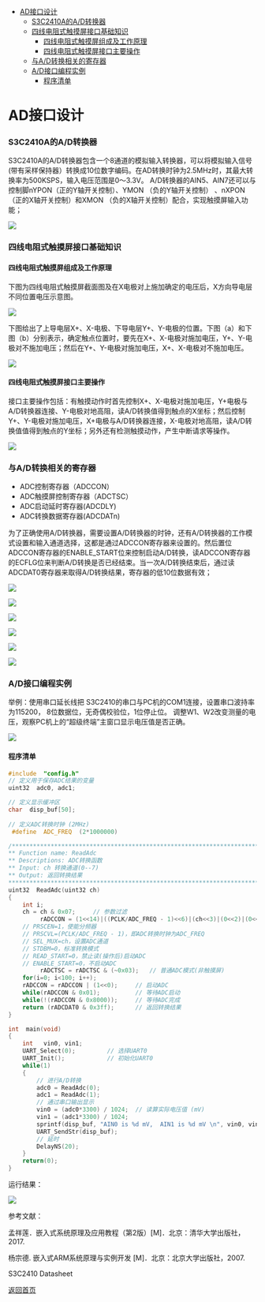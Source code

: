 - [AD接口设计](#ad接口设计)
	- [S3C2410A的A/D转换器](#s3c2410a的ad转换器)
	- [四线电阻式触摸屏接口基础知识](#四线电阻式触摸屏接口基础知识)
	  - [四线电阻式触摸屏组成及工作原理](#四线电阻式触摸屏组成及工作原理)
	  - [四线电阻式触摸屏接口主要操作](#四线电阻式触摸屏接口主要操作)
	- [与A/D转换相关的寄存器](#与ad转换相关的寄存器)
	- [A/D接口编程实例](#ad接口编程实例)
	  - [程序清单](#程序清单)


# AD接口设计

### S3C2410A的A/D转换器   

S3C2410A的A/D转换器包含一个8通道的模拟输入转换器，可以将模拟输入信号(带有采样保持器）转换成10位数字编码。在AD转换时钟为2.5MHz时，其最大转换率为500KSPS，输入电压范围是0～3.3V。 A/D转换器的AIN5、AIN7还可以与控制脚nYPON（正的Y轴开关控制）、YMON （负的Y轴开关控制） 、nXPON （正的X轴开关控制）和XMON （负的X轴开关控制）配合，实现触摸屏输入功能；

![](https://raw.githubusercontent.com/timerring/picgo/master/picbed/image-20230106081547262.png)

### 四线电阻式触摸屏接口基础知识

#### 四线电阻式触摸屏组成及工作原理

下图为四线电阻式触摸屏截面图及在X电极对上施加确定的电压后，X方向导电层不同位置电压示意图。

![](https://raw.githubusercontent.com/timerring/picgo/master/picbed/image-20230106081559427.png)

下图给出了上导电层X+、X-电极、下导电层Y+、Y-电极的位置。下图（a）和下图（b）分别表示，确定触点位置时，要先在X+、X-电极对施加电压，Y+、Y-电极对不施加电压；然后在Y+、Y-电极对施加电压，X+、X-电极对不施加电压。 

![](https://raw.githubusercontent.com/timerring/picgo/master/picbed/image-20230106081611210.png)

#### 四线电阻式触摸屏接口主要操作

接口主要操作包括：有触摸动作时首先控制X+、X-电极对施加电压，Y+电极与A/D转换器连接、Y-电极对地高阻，读A/D转换值得到触点的X坐标；然后控制Y+、Y-电极对施加电压，X+电极与A/D转换器连接，X-电极对地高阻，读A/D转换值值得到触点的Y坐标；另外还有检测触摸动作，产生中断请求等操作。

![](https://raw.githubusercontent.com/timerring/picgo/master/picbed/image-20230106081620979.png)

### 与A/D转换相关的寄存器 

+ ADC控制寄存器（ADCCON） 
+ ADC触摸屏控制寄存器（ADCTSC） 
+ ADC启动延时寄存器(ADCDLY) 
+ ADC转换数据寄存器(ADCDATn) 

为了正确使用A/D转换器，需要设置A/D转换器的时钟，还有A/D转换器的工作模式设置和输入通道选择，这都是通过ADCCON寄存器来设置的。然后置位ADCCON寄存器的ENABLE_START位来控制启动A/D转换，读ADCCON寄存器的ECFLG位来判断A/D转换是否已经结束。当一次A/D转换结束后，通过读ADCDAT0寄存器来取得A/D转换结果，寄存器的低10位数据有效；

![](https://raw.githubusercontent.com/timerring/picgo/master/picbed/image-20230106081643459.png)

![](https://raw.githubusercontent.com/timerring/picgo/master/picbed/image-20230106081650658.png)

![](https://raw.githubusercontent.com/timerring/picgo/master/picbed/image-20230106081656843.png)

![](https://raw.githubusercontent.com/timerring/picgo/master/picbed/image-20230106081704233.png)

![](https://raw.githubusercontent.com/timerring/picgo/master/picbed/image-20230106081710279.png)

![](https://raw.githubusercontent.com/timerring/picgo/master/picbed/image-20230106081716243.png)

### A/D接口编程实例   

举例：使用串口延长线把 S3C2410的串口与PC机的COM1连接，设置串口波持率为115200， 8位数据位，无奇偶校验位，1位停止位。 调整W1、W2改变测量的电压，观察PC机上的“超级终端”主窗口显示电压值是否正确。 

![](https://raw.githubusercontent.com/timerring/picgo/master/picbed/image-20230106081730462.png)

#### 程序清单

```c
#include  "config.h"
// 定义用于保存ADC结果的变量
uint32  adc0, adc1;

// 定义显示缓冲区
char  disp_buf[50];
	
// 定义ADC转换时钟 (2MHz)
 #define  ADC_FREQ	(2*1000000)	
```

```c
/*************************************************************************************
** Function name: ReadAdc
** Descriptions: ADC转换函数          
** Input: ch 转换通道(0--7)
** Output: 返回转换结果
*************************************************************************************/
uint32  ReadAdc(uint32 ch)
{   
    int i;
	ch = ch & 0x07;		// 参数过滤
         rADCCON = (1<<14)|((PCLK/ADC_FREQ - 1)<<6)|(ch<<3)|(0<<2)|(0<<1)|(0<<0);
	// PRSCEN=1，使能分频器
	// PRSCVL=(PCLK/ADC_FREQ - 1)，即ADC转换时钟为ADC_FREQ
	// SEL_MUX=ch，设置ADC通道	
	// STDBM=0，标准转换模式
	// READ_START=0，禁止读(操作后)启动ADC
	// ENABLE_START=0，不启动ADC
         rADCTSC = rADCTSC & (~0x03);	// 普通ADC模式(非触摸屏)
	for(i=0; i<100; i++);
	rADCCON = rADCCON | (1<<0);		// 启动ADC    
    while(rADCCON & 0x01);			// 等待ADC启动        
    while(!(rADCCON & 0x8000));		// 等待ADC完成
    return (rADCDAT0 & 0x3ff);		// 返回转换结果
}					

```

```c
int  main(void)
{	 
	int   vin0, vin1;
	UART_Select(0);         // 选择UART0
    UART_Init();            // 初始化UART0	
	while(1)
	{	
	    // 进行A/D转换	
		adc0 = ReadAdc(0);
		adc1 = ReadAdc(1);		
		// 通过串口输出显示
		vin0 = (adc0*3300) / 1024;	// 读算实际电压值 (mV)
		vin1 = (adc1*3300) / 1024;
		sprintf(disp_buf, "AIN0 is %d mV,  AIN1 is %d mV \n", vin0, vin1);
		UART_SendStr(disp_buf);		
		// 延时
		DelayNS(20);
	}   		
   	return(0);
}

```

运行结果：

![](https://raw.githubusercontent.com/timerring/picgo/master/picbed/image-20230106081806737.png)

参考文献：

孟祥莲．嵌入式系统原理及应用教程（第2版）[M]．北京：清华大学出版社，2017.

杨宗德.   嵌入式ARM系统原理与实例开发 [M]．北京：北京大学出版社，2007.

S3C2410 Datasheet


[返回首页](https://github.com/timerring/hardware-tutorial)